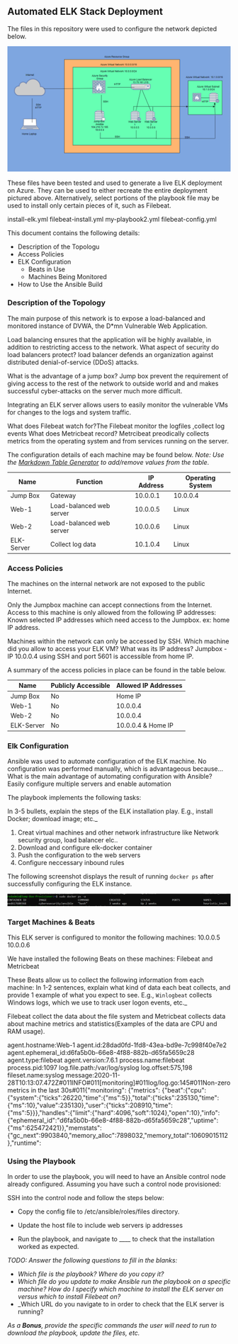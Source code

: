 ## Automated ELK Stack Deployment

The files in this repository were used to configure the network depicted below.

![Link Name](Images/Final-Network-Diagramv2.png)

These files have been tested and used to generate a live ELK deployment on Azure. They can be used to either recreate the entire deployment pictured above. Alternatively, select portions of the playbook file may be used to install only certain pieces of it, such as Filebeat.

  install-elk.yml
  filebeat-install.yml
  my-playbook2.yml
  filebeat-config.yml

This document contains the following details:
- Description of the Topologu
- Access Policies
- ELK Configuration
  - Beats in Use
  - Machines Being Monitored
- How to Use the Ansible Build


### Description of the Topology

The main purpose of this network is to expose a load-balanced and monitored instance of DVWA, the D*mn Vulnerable Web Application.

Load balancing ensures that the application will be highly available, in addition to restricting access to the network.
  What aspect of security do load balancers protect? 
  load balancer defends an organization against distributed denial-of-service (DDoS) attacks.
  
  What is the advantage of a jump box?
  Jump box prevent the requirement of giving access to the rest of the network to outside world and and makes successful cyber-attacks on the server much more difficult.
  
Integrating an ELK server allows users to easily monitor the vulnerable VMs for changes to the logs and system traffic.

 What does Filebeat watch for?The Filebeat monitor the logfiles ,collect log events 
 What does Metricbeat record? Metrcibeat preodically collects metrics from the operating system and from services running on the server.

The configuration details of each machine may be found below.
_Note: Use the [Markdown Table Generator](http://www.tablesgenerator.com/markdown_tables) to add/remove values from the table_.

| Name      | Function                 | IP Address | Operating System |
|---------- |--------------------------|------------|------------------|
| Jump Box  | Gateway  | 10.0.0.1      | 10.0.0.4   | Linux            |
| Web-1     |Load-balanced web server  | 10.0.0.5   | Linux            |
| Web-2     |Load-balanced web server  | 10.0.0.6   | Linux            |
| ELK-Server|Collect log data          | 10.1.0.4   | Linux            |                  |

### Access Policies

The machines on the internal network are not exposed to the public Internet. 

Only the Jumpbox machine can accept connections from the Internet. Access to this machine is only allowed from the following IP addresses:
 Known selected IP addresses which need access to the Jumpbox. ex: home IP address.

Machines within the network can only be accessed by SSH.
 Which machine did you allow to access your ELK VM? What was its IP address? Jumpbox -IP 10.0.0.4 using SSH and port 5601 is accessible from home IP.

A summary of the access policies in place can be found in the table below.

| Name      | Publicly Accessible | Allowed IP Addresses |
|---------- |---------------------|----------------------|
| Jump Box  | No                  | Home IP              |
| Web-1     | No                  | 10.0.0.4             |
| Web-2     | No                  | 10.0.0.4             |
| ELK-Server| No                  | 10.0.0.4 & Home IP   |

### Elk Configuration

Ansible was used to automate configuration of the ELK machine. No configuration was performed manually, which is advantageous because...
What is the main advantage of automating configuration with Ansible?
  Easily configure multiple servers and enable automation

The playbook implements the following tasks:

In 3-5 bullets, explain the steps of the ELK installation play. E.g., install Docker; download image; etc._

1. Creat virtual machines and other network infrastructure like Network security group, load balancer elc..
2. Download and configure elk-docker container
3. Push the configuration to the web servers
4. Configure neccessary inbound rules


The following screenshot displays the result of running `docker ps` after successfully configuring the ELK instance.

![TODO: Update the path with the name of your screenshot of docker ps output](Images/docker_ps_output.png)

### Target Machines & Beats
This ELK server is configured to monitor the following machines:
  10.0.0.5
  10.0.0.6

We have installed the following Beats on these machines:
Filebeat and Metricbeat

These Beats allow us to collect the following information from each machine:
In 1-2 sentences, explain what kind of data each beat collects, and provide 1 example of what you expect to see. E.g., `Winlogbeat` collects Windows logs, which we use to track user logon events, etc._

Filebeat collect the data about the file system and Metricbeat collects data about machine metrics and statistics(Examples of the data are CPU and RAM usage).

agent.hostname:Web-1 agent.id:28dad0fd-1fd8-43ea-bd9e-7c998f40e7e2 agent.ephemeral_id:d6fa5b0b-66e8-4f88-882b-d65fa5659c28 agent.type:filebeat agent.version:7.6.1 process.name:filebeat process.pid:1097 log.file.path:/var/log/syslog log.offset:575,198 fileset.name:syslog message:2020-11-28T10:13:07.472Z#011INFO#011[monitoring]#011log/log.go:145#011Non-zero metrics in the last 30s#011{"monitoring": {"metrics": {"beat":{"cpu":{"system":{"ticks":26220,"time":{"ms":5}},"total":{"ticks":235130,"time":{"ms":10},"value":235130},"user":{"ticks":208910,"time":{"ms":5}}},"handles":{"limit":{"hard":4096,"soft":1024},"open":10},"info":{"ephemeral_id":"d6fa5b0b-66e8-4f88-882b-d65fa5659c28","uptime":{"ms":625472421}},"memstats":{"gc_next":9903840,"memory_alloc":7898032,"memory_total":10609015112},"runtime":

### Using the Playbook
In order to use the playbook, you will need to have an Ansible control node already configured. Assuming you have such a control node provisioned: 

SSH into the control node and follow the steps below:
- Copy the config file to /etc/ansible/roles/files directory.
- Update the host file to include web servers ip addresses
  
- Run the playbook, and navigate to ____ to check that the installation worked as expected.

_TODO: Answer the following questions to fill in the blanks:_
- _Which file is the playbook? Where do you copy it?_
- _Which file do you update to make Ansible run the playbook on a specific machine? How do I specify which machine to install the ELK server on versus which to install Filebeat on?_
- _Which URL do you navigate to in order to check that the ELK server is running?

_As a **Bonus**, provide the specific commands the user will need to run to download the playbook, update the files, etc._
